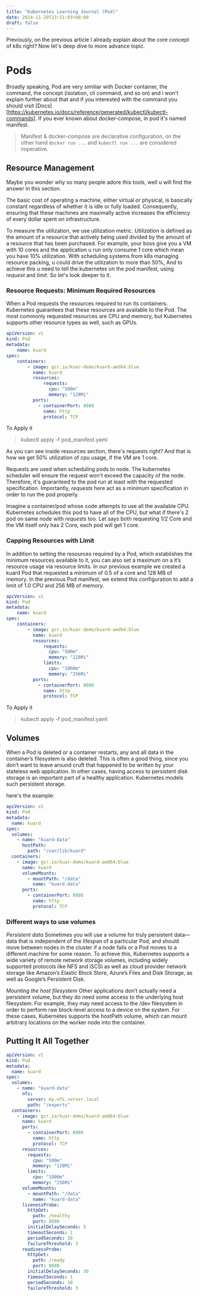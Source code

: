 ```yaml
---
title: "Kubernetes Learning Journal (Pod)"
date: 2024-11-20T23:51:03+08:00
draft: false
---
```


Previously, on the previous article I already explain about the core concept of k8s right? Now let's deep dive to more advance topic. 

# Pods
Broadly speaking, Pod are very similiar with Docker container, the command, the concept (isolation, cli command, and so on) and i won't explain further about that and if you interested with the command you should visit [Docs][https://kubernetes.io/docs/reference/generated/kubectl/kubectl-commands]. If you ever known about docker-compose, in pod it's named manifest.

> Manifest & docker-compose are declarative configuration, on the other hand `docker run ...` and `kubectl run ...` are considered imperative.


## Resource Management
Maybe you wonder why so many people adore this tools, well u will find the answer in this section. 

The basic cost of operating a machine, either virtual or physical,
is basically constant regardless of whether it is idle or fully loaded. Consequently, ensuring that these machines are maximally active increases the efficiency of every dollar spent on infrastructure.

To measure the utilization, we use utilization metric. *Utilization* is defined as the amount of a resource that actively being used divided by the amount of a resource that has been purchased. For example, your boss give you a VM with 10 cores and the application u run only consume 1 core which mean you have 10% utilization. With scheduling systems from k8s managing resource packing, u could drive the utilization to more than 50%, And to achieve this u need to tell the kubernetes on the pod manifest, using *request* and *limit*. So let's look deeper to it.

### Resource Requests: Minimum Required Resources
When a Pod requests the resources required to run its containers.
Kubernetes guarantees that these resources are available to the Pod. The most commonly requested resources are CPU and memory, but Kubernetes supports other resource types as well, such as GPUs.

```yaml
apiVersion: v1
kind: Pod
metadata:
	name: kuard
spec:
	containers:
		- image: gcr.io/kuar-demo/kuard-amd64:blue
		  name: kuard
		  resources:
			  requests:
				cpu: "500m"
				memory: "128Mi"
		  ports:
			- containerPort: 8080
			  name: http
			  protocol: TCP
```

To Apply it
> kubectl apply -f pod_manifest.yaml

As you can see inside resources section, there's requests right? And that is how we get 50% utilization of cpu usage, if the VM are 1 core.

Requests are used when scheduling pods to node. The kubernetes scheduler will ensure the request won't exceed the capacity of the node. Therefore, it's guaranteed to the pod run at least with the requested specification. Importantly, *requests* here act as a minimum specification in order to run the pod properly.

Imagine a container/pod whose code attempts to use all the available CPU. Kubernetes schedules this pod to have all of the CPU, but what if there's 2 pod on same node with *requests* too. Let says both requesting 1/2 Core and the VM itself only has 2 Core, each pod will get 1 core.

### Capping Resources with Limit
In addition to setting the resources required by a Pod, which establishes the minimum resources available to it, you can also set a maximum on a it’s resource usage via resource limits. In our previous example we created a kuard Pod that requested a minimum of 0.5 of a core and 128 MB of memory. In the previous Pod manifest, we extend this configuration to add a limit of 1.0 CPU and 256 MB of memory.

```yaml
apiVersion: v1
kind: Pod
metadata:
	name: kuard
spec:
	containers:
		- image: gcr.io/kuar-demo/kuard-amd64:blue
		  name: kuard
		  resources:
			  requests:
				cpu: "500m"
				memory: "128Mi"
			  limits:
				cpu: "1000m"
				memory: "256Mi"			
		  ports:
			- containerPort: 8080
			  name: http
			  protocol: TCP
```

To Apply it
> kubectl apply -f pod_manifest.yaml

## Volumes
When a Pod is deleted or a container restarts, any and all data in the
container’s filesystem is also deleted. This is often a good thing, since you don’t want to leave around cruft that happened to be written by your stateless web application. In other cases, having access to persistent disk storage is an important part of a healthy application. Kubernetes models such persistent storage.

here's the example:
```yaml
apiVersion: v1
kind: Pod
metadata:
  name: kuard
spec:
  volumes:
    - name: "kuard-data"
      hostPath:
        path: "/var/lib/kuard"
  containers:
    - image: gcr.io/kuar-demo/kuard-amd64:blue
      name: kuard
      volumeMounts:
        - mountPath: "/data"
          name: "kuard-data"
      ports:
        - containerPort: 8080
          name: http
          protocol: TCP
```

### Different ways to use volumes

 *Persistent data* 
	Sometimes you will use a volume for truly persistent data—data that is independent of the lifespan of a particular Pod, and should move between nodes in the cluster if a node fails or a Pod moves to a different machine for some reason. To achieve this, Kubernetes supports a wide variety of remote network storage volumes, including widely supported protocols like NFS and iSCSI as well as cloud provider network storage like Amazon’s Elastic Block Store, Azure’s Files and Disk Storage, as well as Google’s Persistent Disk. 


*Mounting the host filesystem*
	Other applications don’t actually need a persistent volume, but they do need some access to the underlying host filesystem. For example, they may need access to the /dev filesystem in order to perform raw block-level access to a device on the system. For these cases, Kubernetes supports the hostPath volume, which can mount arbitrary locations on the worker node into the container.

## Putting It All Together
```yaml
apiVersion: v1
kind: Pod
metadata:
  name: kuard
spec:
  volumes:
    - name: "kuard-data"
      nfs:
        server: my.nfs.server.local
        path: "/exports"
  containers:
    - image: gcr.io/kuar-demo/kuard-amd64:blue
      name: kuard
      ports:
        - containerPort: 8080
          name: http
          protocol: TCP
      resources:
        requests:
          cpu: "500m"
          memory: "128Mi"
        limits:
          cpu: "1000m"
          memory: "256Mi"
      volumeMounts:
        - mountPath: "/data"
          name: "kuard-data"
      livenessProbe:
        httpGet:
          path: /healthy
          port: 8080
        initialDelaySeconds: 5
        timeoutSeconds: 1
        periodSeconds: 10
        failureThreshold: 3
      readinessProbe:
        httpGet:
          path: /ready
          port: 8080
        initialDelaySeconds: 30
        timeoutSeconds: 1
        periodSeconds: 10
        failureThreshold: 3
```

